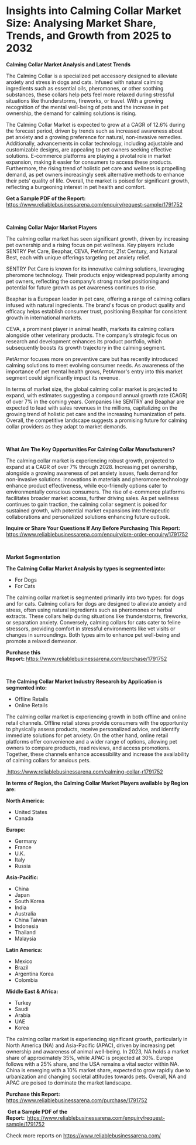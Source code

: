 <p><h1>Insights into Calming Collar Market Size: Analysing Market Share, Trends, and Growth from 2025 to 2032</h1></p><p><strong>Calming Collar Market Analysis and Latest Trends</strong></p>
<p><p>The Calming Collar is a specialized pet accessory designed to alleviate anxiety and stress in dogs and cats. Infused with natural calming ingredients such as essential oils, pheromones, or other soothing substances, these collars help pets feel more relaxed during stressful situations like thunderstorms, fireworks, or travel. With a growing recognition of the mental well-being of pets and the increase in pet ownership, the demand for calming solutions is rising.</p><p>The Calming Collar Market is expected to grow at a CAGR of 12.6% during the forecast period, driven by trends such as increased awareness about pet anxiety and a growing preference for natural, non-invasive remedies. Additionally, advancements in collar technology, including adjustable and customizable designs, are appealing to pet owners seeking effective solutions. E-commerce platforms are playing a pivotal role in market expansion, making it easier for consumers to access these products. Furthermore, the rising trend of holistic pet care and wellness is propelling demand, as pet owners increasingly seek alternative methods to enhance their pets' quality of life. Overall, the market is poised for significant growth, reflecting a burgeoning interest in pet health and comfort.</p></p>
<p><strong>Get a Sample PDF of the Report:&nbsp;</strong> <a href="https://www.reliablebusinessarena.com/enquiry/request-sample/1791752?utm_campaign=2518&utm_medium=2&utm_source=Github&utm_content=ia&utm_term=04042025&utm_id=calming-collar">https://www.reliablebusinessarena.com/enquiry/request-sample/1791752</a></p>
<p>&nbsp;</p>
<p><strong>Calming Collar Major Market Players</strong></p>
<p><p>The calming collar market has seen significant growth, driven by increasing pet ownership and a rising focus on pet wellness. Key players include SENTRY Pet Care, Beaphar, CEVA, PetArmor, 21st Century, and Natural Best, each with unique offerings targeting pet anxiety relief.</p><p>SENTRY Pet Care is known for its innovative calming solutions, leveraging pheromone technology. Their products enjoy widespread popularity among pet owners, reflecting the company’s strong market positioning and potential for future growth as pet awareness continues to rise.</p><p>Beaphar is a European leader in pet care, offering a range of calming collars infused with natural ingredients. The brand's focus on product quality and efficacy helps establish consumer trust, positioning Beaphar for consistent growth in international markets.</p><p>CEVA, a prominent player in animal health, markets its calming collars alongside other veterinary products. The company’s strategic focus on research and development enhances its product portfolio, which subsequently boosts its growth trajectory in the calming segment.</p><p>PetArmor focuses more on preventive care but has recently introduced calming solutions to meet evolving consumer needs. As awareness of the importance of pet mental health grows, PetArmor's entry into this market segment could significantly impact its revenue.</p><p>In terms of market size, the global calming collar market is projected to expand, with estimates suggesting a compound annual growth rate (CAGR) of over 7% in the coming years. Companies like SENTRY and Beaphar are expected to lead with sales revenues in the millions, capitalizing on the growing trend of holistic pet care and the increasing humanization of pets. Overall, the competitive landscape suggests a promising future for calming collar providers as they adapt to market demands.</p></p>
<p>&nbsp;</p>
<p><strong>What Are The Key Opportunities For Calming Collar Manufacturers?</strong></p>
<p><p>The calming collar market is experiencing robust growth, projected to expand at a CAGR of over 7% through 2028. Increasing pet ownership, alongside a growing awareness of pet anxiety issues, fuels demand for non-invasive solutions. Innovations in materials and pheromone technology enhance product effectiveness, while eco-friendly options cater to environmentally conscious consumers. The rise of e-commerce platforms facilitates broader market access, further driving sales. As pet wellness continues to gain traction, the calming collar segment is poised for sustained growth, with potential market expansions into therapeutic collaborations and personalized solutions enhancing future outlook.</p></p>
<p><strong>Inquire or Share Your Questions If Any Before Purchasing This Report:</strong> <a href="https://www.reliablebusinessarena.com/enquiry/pre-order-enquiry/1791752?utm_campaign=2518&utm_medium=2&utm_source=Github&utm_content=ia&utm_term=04042025&utm_id=calming-collar">https://www.reliablebusinessarena.com/enquiry/pre-order-enquiry/1791752</a></p>
<p>&nbsp;</p>
<p><strong>Market Segmentation</strong></p>
<p><strong>The Calming Collar Market Analysis by types is segmented into:</strong></p>
<p><ul><li>For Dogs</li><li>For Cats</li></ul></p>
<p><p>The calming collar market is segmented primarily into two types: for dogs and for cats. Calming collars for dogs are designed to alleviate anxiety and stress, often using natural ingredients such as pheromones or herbal extracts. These collars help during situations like thunderstorms, fireworks, or separation anxiety. Conversely, calming collars for cats cater to feline stressors, providing comfort in stressful environments like vet visits or changes in surroundings. Both types aim to enhance pet well-being and promote a relaxed demeanor.</p></p>
<p><strong>Purchase this Report:&nbsp;</strong><a href="https://www.reliablebusinessarena.com/purchase/1791752?utm_campaign=2518&utm_medium=2&utm_source=Github&utm_content=ia&utm_term=04042025&utm_id=calming-collar">https://www.reliablebusinessarena.com/purchase/1791752</a></p>
<p>&nbsp;</p>
<p><strong>The Calming Collar Market Industry Research by Application is segmented into:</strong></p>
<p><ul><li>Offline Retails</li><li>Online Retails</li></ul></p>
<p><p>The calming collar market is experiencing growth in both offline and online retail channels. Offline retail stores provide consumers with the opportunity to physically assess products, receive personalized advice, and identify immediate solutions for pet anxiety. On the other hand, online retail platforms offer convenience and a wider range of options, allowing pet owners to compare products, read reviews, and access promotions. Together, these channels enhance accessibility and increase the availability of calming collars for anxious pets.</p></p>
<p><a href="https://www.reliablebusinessarena.com/calming-collar-r1791752?utm_campaign=2518&utm_medium=2&utm_source=Github&utm_content=ia&utm_term=04042025&utm_id=calming-collar">&nbsp;https://www.reliablebusinessarena.com/calming-collar-r1791752</a></p>
<p><strong>In terms of Region, the Calming Collar Market Players available by Region are:</strong></p>
<p>
    <p> <strong> North America: </strong>
        <ul>
            <li>United States</li>
            <li>Canada</li>
        </ul>
        </p> 
    <p> <strong> Europe: </strong>
        <ul>
            <li>Germany</li>
            <li>France</li>
            <li>U.K.</li>
            <li>Italy</li>
            <li>Russia</li>
        </ul>
        </p> 
    <p> <strong> Asia-Pacific: </strong>
        <ul>
            <li>China</li>
            <li>Japan</li>
            <li>South Korea</li>
            <li>India</li>
            <li>Australia</li>
            <li>China Taiwan</li>
            <li>Indonesia</li>
            <li>Thailand</li>
            <li>Malaysia</li>
        </ul>
        </p> 
    <p> <strong> Latin America: </strong>
        <ul>
            <li>Mexico</li>
            <li>Brazil</li>
            <li>Argentina Korea</li>
            <li>Colombia</li>
        </ul>
        </p> 
    <p> <strong> Middle East & Africa: </strong>
        <ul>
            <li>Turkey</li>
            <li>Saudi</li>
            <li>Arabia</li>
            <li>UAE</li>
            <li>Korea</li>
        </ul>
    </p>
    </p>
<p><p>The calming collar market is experiencing significant growth, particularly in North America (NA) and Asia-Pacific (APAC), driven by increasing pet ownership and awareness of animal well-being. In 2023, NA holds a market share of approximately 35%, while APAC is projected at 30%. Europe follows with a 25% share, and the USA remains a vital sector within NA. China is emerging with a 10% market share, expected to grow rapidly due to urbanization and changing societal attitudes towards pets. Overall, NA and APAC are poised to dominate the market landscape.</p></p>
<p><strong>Purchase this Report: </strong><a href="https://www.reliablebusinessarena.com/purchase/1791752?utm_campaign=2518&utm_medium=2&utm_source=Github&utm_content=ia&utm_term=04042025&utm_id=calming-collar">https://www.reliablebusinessarena.com/purchase/1791752</a></p>
<p>&nbsp;<strong>Get a Sample PDF of the Report:&nbsp;&nbsp;</strong><a href="https://www.reliablebusinessarena.com/enquiry/request-sample/1791752?utm_campaign=2518&utm_medium=2&utm_source=Github&utm_content=ia&utm_term=04042025&utm_id=calming-collar">https://www.reliablebusinessarena.com/enquiry/request-sample/1791752</a></p>
<p><strong></strong></p>
<p>Check more reports on <a href="https://www.reliablebusinessarena.com/?utm_campaign=2518&utm_medium=2&utm_source=Github&utm_content=ia&utm_term=04042025&utm_id=calming-collar">https://www.reliablebusinessarena.com/</a></p>
